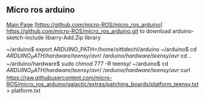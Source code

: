 ## Micro ros arduino
[Main Page](https://github.com/SittidechL/Documents/blob/main/README.md)
[https://github.com/micro-ROS/micro_ros_arduino]
https://github.com/micro-ROS/micro_ros_arduino.git to download 
arduino-sketch-include libarry-Add.Zip library

~/arduino$ export ARDUINO_PATH=/home/sittidechl/arduino
~/arduino$ cd $ARDUINO_PATH/hardware/teensy/avr/
~/arduino/hardware/teensy/avr$ cd ..
~/arduino/hardware$ sudo chmod 777 -R teensy/
~/arduino$ cd $ARDUINO_PATH/hardware/teensy/avr/
~/arduino/hardware/teensy/avr$ curl https://raw.githubusercontent.com/micro-ROS/micro_ros_arduino/galactic/extras/patching_boards/platform_teensy.txt > platform.txt
